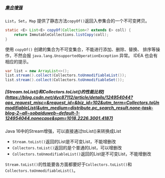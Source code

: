 ##### [集合增强](https://javaguide.cn/java/new-features/java10.html#%E9%9B%86%E5%90%88%E5%A2%9E%E5%BC%BA)
`List`，`Set`，`Map` 提供了静态方法`copyOf()`返回入参集合的一个不可变拷贝。
```java
static <E> List<E> copyOf(Collection<? extends E> coll) {
    return ImmutableCollections.listCopy(coll);
}
```
使用 `copyOf()` 创建的集合为不可变集合，不能进行添加、删除、替换、 排序等操作，不然会报 `java.lang.UnsupportedOperationException` 异常。 IDEA 也会有相应的提示。
```java
var list = new ArrayList<>();
list.stream().collect(Collectors.toUnmodifiableList());
list.stream().collect(Collectors.toUnmodifiableSet());
```


##### [Stream.toList()和Collectors.toList()的性能比较](https://blog.csdn.net/dyc87112/article/details/124954044?ops_request_misc=&request_id=&biz_id=102&utm_term=Collectors.toUnmodifiableList(&utm_medium=distribute.pc_search_result.none-task-blog-2~all~sobaiduweb~default-1-124954044.nonecase&spm=1018.2226.3001.4187)

Java 16中的Stream增强，可以直接通过toList()来转换成List
- `Stream.toList()`返回的List是不可变List，不能增删改
- `Collectors.toList()`返回的是个普通的List，可以增删改
- `Collectors.toUnmodifiableList()`返回的List是不可变List，不能增删改

`Stream.toList()`的性能要各方面都要好于`Collectors.toList()`和`Collectors.toUnmodifiableList()`。
